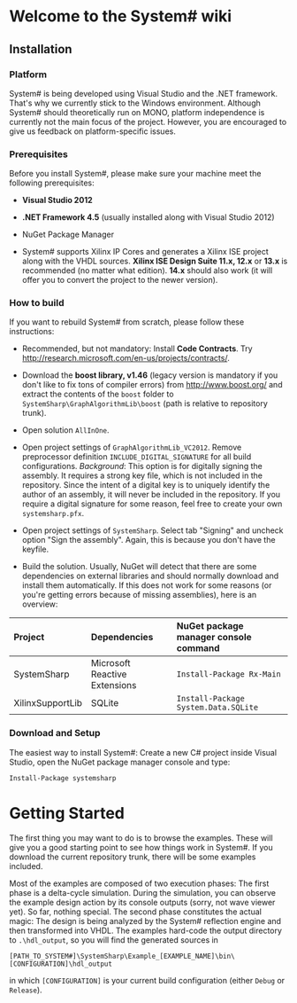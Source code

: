 # Welcome to the System# wiki #

## Installation ##

### Platform ###

System# is being developed using Visual Studio and the .NET framework. That's why we currently stick to the Windows environment. Although System# should theoretically run on MONO, platform independence is currently not the main focus of the project. However, you are encouraged to give us feedback on platform-specific issues.

### Prerequisites ###

Before you install System#, please make sure your machine meet the following prerequisites:

  * **Visual Studio 2012**

  * **.NET Framework 4.5** (usually installed along with Visual Studio 2012)

  * NuGet Package Manager

  * System# supports Xilinx IP Cores and generates a Xilinx ISE project along with the VHDL sources. **Xilinx ISE Design Suite 11.x, 12.x** or **13.x** is recommended (no matter what edition). **14.x** should also work (it will offer you to convert the project to the newer version).

### How to build ###

If you want to rebuild System# from scratch, please follow these instructions:

  * Recommended, but not mandatory: Install **Code Contracts**. Try http://research.microsoft.com/en-us/projects/contracts/.

  * Download the **boost library, v1.46** (legacy version is mandatory if you don't like to fix tons of compiler errors) from http://www.boost.org/ and extract the contents of the `boost` folder to `SystemSharp\GraphAlgorithmLib\boost` (path is relative to repository trunk).

  * Open solution `AllInOne`.

  * Open project settings of `GraphAlgorithmLib_VC2012`. Remove preprocessor definition `INCLUDE_DIGITAL_SIGNATURE` for all build configurations. _Background_: This option is for digitally signing the assembly. It requires a strong key file, which is not included in the repository. Since the intent of a digital key is to uniquely identify the author of an assembly, it will never be included in the repository. If you require a digital signature for some reason, feel free to create your own `systemsharp.pfx`.

  * Open project settings of `SystemSharp`. Select tab "Signing" and uncheck option "Sign the assembly". Again, this is because you don't have the keyfile.

  * Build the solution. Usually, NuGet will detect that there are some dependencies on external libraries and should normally download and install them automatically. If this does not work for some reasons (or you're getting errors because of missing assemblies), here is an overview:

| **Project** | **Dependencies** | **NuGet package manager console command** |
|:------------|:-----------------|:------------------------------------------|
| SystemSharp | Microsoft Reactive Extensions | `Install-Package Rx-Main`                 |
| XilinxSupportLib | SQLite           | `Install-Package System.Data.SQLite`      |


### Download and Setup ###

The easiest way to install System#: Create a new C# project inside Visual Studio, open the NuGet package manager console and type:
```
Install-Package systemsharp
```

# Getting Started #

The first thing you may want to do is to browse the examples. These will give you a good starting point to see how things work in System#. If you  download the current repository trunk, there will be some examples included.

Most of the examples are composed of two execution phases: The first phase is a delta-cycle simulation. During the simulation, you can observe the example design action by its console outputs (sorry, not wave viewer yet). So far, nothing special. The second phase constitutes the actual magic: The design is being analyzed by the System# reflection engine and then transformed into VHDL. The examples hard-code the output directory to `.\hdl_output`, so you will find the generated sources in

`[PATH_TO_SYSTEM#]\SystemSharp\Example_[EXAMPLE_NAME]\bin\[CONFIGURATION]\hdl_output`

in which `[CONFIGURATION]` is your current build configuration (either `Debug` or `Release`).